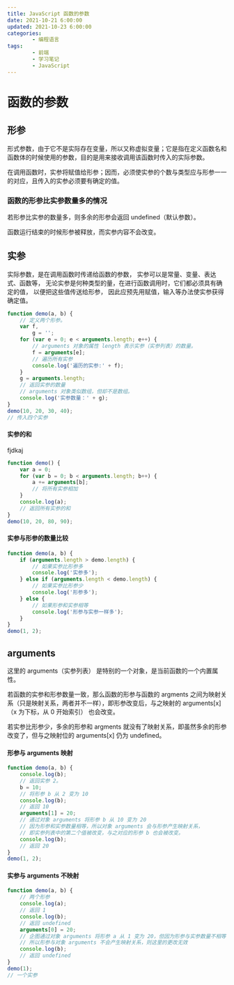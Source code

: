```yaml
---
title: JavaScript 函数的参数
date: 2021-10-21 6:00:00
updated: 2021-10-23 6:00:00
categories:
        - 编程语言
tags:
        - 前端
        - 学习笔记
        - JavaScript
---
```


# 函数的参数

## 形参

形式参数，由于它不是实际存在变量，所以又称虚拟变量；它是指在定义函数名和函数体的时候使用的参数，目的是用来接收调用该函数时传入的实际参数。

在调用函数时，实参将赋值给形参；因而，必须使实参的个数与类型应与形参一一的对应，且传入的实参必须要有确定的值。

### 函数的形参比实参数量多的情况

若形参比实参的数量多，则多余的形参会返回 undefined（默认参数）。

函数运行结束的时候形参被释放，而实参内容不会改变。

## 实参

实际参数，是在调用函数时传递给函数的参数， 实参可以是常量、变量、表达式、函数等， 无论实参是何种类型的量，在进行函数调用时，它们都必须具有确定的值， 以便把这些值传送给形参， 因此应预先用赋值，输入等办法使实参获得确定值。

```JavaScript
function demo(a, b) {
	// 定义两个形参。
	var f,
		g = '';
	for (var e = 0; e < arguments.length; e++) {
		// arguments 对象的属性 length 表示实参（实参列表）的数量。
		f = arguments[e];
		// 遍历所有实参
		console.log('遍历的实参:' + f);
	}
	g = arguments.length;
	// 返回实参的数量
	// arguments 对象类似数组，但却不是数组。
	console.log('实参数量：' + g);
}
demo(10, 20, 30, 40);
// 传入四个实参

```

#### 实参的和

fjdkaj

```JavaScript
function demo() {
	var a = 0;
	for (var b = 0; b < arguments.length; b++) {
		a += arguments[b];
		// 将所有实参相加
	}
	console.log(a);
	// 返回所有实参的和
}
demo(10, 20, 80, 90);
```

#### 实参与形参的数量比较

```JavaScript
function demo(a, b) {
	if (arguments.length > demo.length) {
		// 如果实参比形参多
		console.log('实参多');
	} else if (arguments.length < demo.length) {
		// 如果实参比形参少
		console.log('形参多');
	} else {
		// 如果形参和实参相等
		console.log('形参与实参一样多');
	}
}
demo(1, 2);
```

## arguments

这里的 arguments（实参列表） 是特别的一个对象，是当前函数的一个内置属性。

若函数的实参和形参数量一致，那么函数的形参与函数的 argments 之间为映射关系（只是映射关系，两者并不一样），即形参改变后，与之映射的 arguments[x]（x 为下标，从 0 开始索引） 也会改变。

若实参比形参少，多余的形参和 argments 就没有了映射关系，即虽然多余的形参改变了，但与之映射位的 arguments[x] 仍为 undefined。

#### 形参与 arguments 映射

```javascript
function demo(a, b) {
	console.log(b);
	// 返回实参 2。
	b = 10;
	// 将形参 b 从 2 变为 10
	console.log(b);
	// 返回 10
	arguments[1] = 20;
	// 通过对象 arguments 将形参 b 从 10 变为 20
	// 因为形参和实参数量相等，所以对象 arguments 会与形参产生映射关系，
	// 即实参列表中的第二个值被改变，与之对应的形参 b 也会被改变。
	console.log(b);
	// 返回 20
}
demo(1, 2);
```

#### 实参与 arguments 不映射

```JavaScript
function demo(a, b) {
	// 两个形参
	console.log(a);
	// 返回 1
	console.log(b);
	// 返回 undefined
	arguments[0] = 20;
	// 企图通过对象 arguments 将形参 a 从 1 变为 20，但因为形参与实参数量不相等，
	// 所以形参与对象 arguments 不会产生映射关系，则这里的更改无效
	console.log(b);
	// 返回 undefined
}
demo(1);
// 一个实参
```

